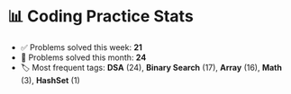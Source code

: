 # 📊 Coding Practice Stats

- ✅ Problems solved this week: **21**
- 📆 Problems solved this month: **24**
- 🏷️ Most frequent tags: **DSA** (24), **Binary Search** (17), **Array** (16), **Math** (3), **HashSet** (1)
